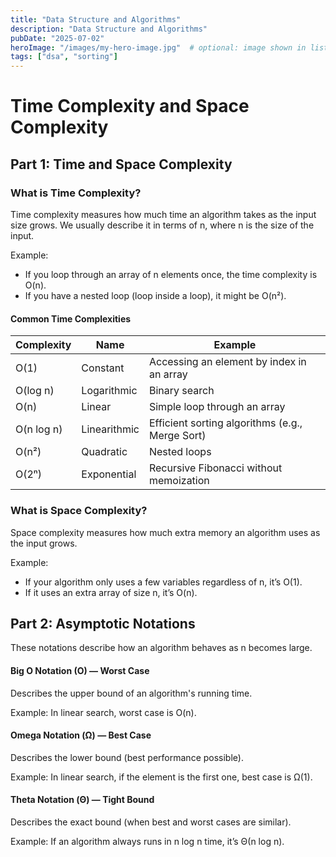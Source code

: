 ```yaml
---
title: "Data Structure and Algorithms"
description: "Data Structure and Algorithms"
pubDate: "2025-07-02"
heroImage: "/images/my-hero-image.jpg"  # optional: image shown in listing
tags: ["dsa", "sorting"]
---
```

# Time Complexity and Space Complexity
## Part 1: Time and Space Complexity
### What is Time Complexity?
Time complexity measures how much time an algorithm takes as the input size grows. We usually describe it in terms of n, where n is the size of the input.

Example:
- If you loop through an array of n elements once, the time complexity is O(n).
- If you have a nested loop (loop inside a loop), it might be O(n²).

#### Common Time Complexities

| Complexity | Name         | Example                                         |
| ---------- | ------------ | ----------------------------------------------- |
| O(1)       | Constant     | Accessing an element by index in an array       |
| O(log n)   | Logarithmic  | Binary search                                   |
| O(n)       | Linear       | Simple loop through an array                    |
| O(n log n) | Linearithmic | Efficient sorting algorithms (e.g., Merge Sort) |
| O(n²)      | Quadratic    | Nested loops                                    |
| O(2ⁿ)      | Exponential  | Recursive Fibonacci without memoization         |

### What is Space Complexity?
Space complexity measures how much extra memory an algorithm uses as the input grows.

Example:
- If your algorithm only uses a few variables regardless of n, it’s O(1).
- If it uses an extra array of size n, it’s O(n).

## Part 2: Asymptotic Notations
These notations describe how an algorithm behaves as n becomes large.

#### Big O Notation (O) — Worst Case
Describes the upper bound of an algorithm's running time.

Example: In linear search, worst case is O(n).

#### Omega Notation (Ω) — Best Case
Describes the lower bound (best performance possible).

Example: In linear search, if the element is the first one, best case is Ω(1).

#### Theta Notation (Θ) — Tight Bound
Describes the exact bound (when best and worst cases are similar).

Example: If an algorithm always runs in n log n time, it’s Θ(n log n).




